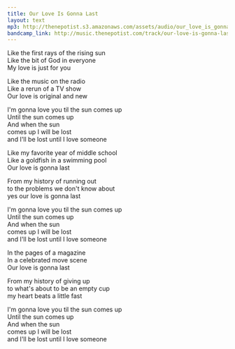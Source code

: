 ```yaml
---
title: Our Love Is Gonna Last
layout: text
mp3: http://thenepotist.s3.amazonaws.com/assets/audio/our_love_is_gonna_last.mp3
bandcamp_link: http://music.thenepotist.com/track/our-love-is-gonna-last
---
```


Like the first rays of the rising sun  
Like the bit of God in everyone  
My love is just for you

Like the music on the radio  
Like a rerun of a TV show  
Our love is original and new

I'm gonna love you til the sun comes up  
Until the sun comes up  
And when the sun  
comes up I will be lost  
and I'll be lost until I love someone

Like my favorite year of middle school  
Like a goldfish in a swimming pool  
Our love is gonna last

From my history of running out  
to the problems we don't know about  
yes our love is gonna last

I'm gonna love you til the sun comes up  
Until the sun comes up  
And when the sun  
comes up I will be lost  
and I'll be lost until I love someone

In the pages of a magazine  
In a celebrated move scene  
Our love is gonna last

From my history of giving up  
to what's about to be an empty cup  
my heart beats a little fast

I'm gonna love you til the sun comes up  
Until the sun comes up  
And when the sun  
comes up I will be lost  
and I'll be lost until I love someone
